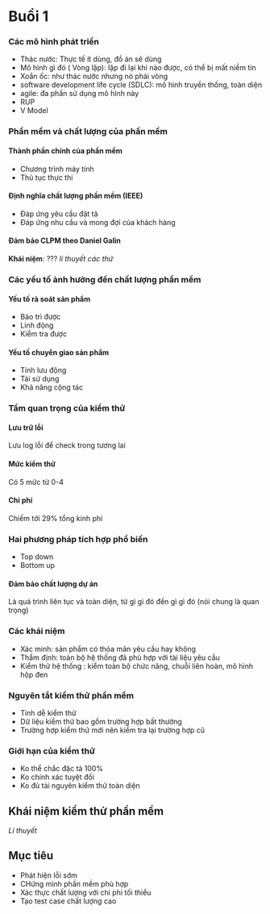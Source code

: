 # Buổi 1
### Các mô hình phát triển
- Thác nước: Thực tế ít dùng, đồ án sẽ dùng
- Mô hình gì đó ( Vòng lặp): lặp đi lại khi nào được, có thể bị mất niềm tin
- Xoắn ốc: như thác nước nhưng nó phải vòng
- software development life cycle (SDLC): mô hình truyền thống, toàn diện
- agile: đa phần sử dụng mô hình này
- RUP
- V Model

### Phần mềm và chất lượng của phần mềm
#### Thành phần chính của phần mềm
- Chương trình máy tính
- Thủ tục thực thi

#### Định nghĩa chất lượng phần mềm (IEEE)
- Đáp ứng yêu cầu đặt tả
- Đáp ứng nhu cầu và mong đợi của khách hàng

#### Đảm bảo CLPM theo Daniel Galin
**Khái niệm**:
???
*lí thuyết các thứ*

### Các yếu tố ảnh hưởng đến chất lượng phần mềm
#### Yếu tố rà soát sản phẩm
- Bảo trì được
- Linh động
- Kiểm tra được
#### Yếu tố chuyển giao sản phẩm
- Tính lưu động
- Tái sử dụng
- Khả năng cộng tác
### Tầm quan trọng của kiểm thử
#### Lưu trữ lỗi
Lưu log lỗi để check trong tương lai
#### Mức kiểm thử
Có 5 mức từ 0-4

#### Chi phí
Chiếm tới 29% tổng kinh phí

### Hai phương pháp tích hợp phổ biến
- Top down
- Bottom up

#### Đảm bảo chất lượng dự án
Là quá trình liên tục và toàn diện, từ gì gì đó đến gì gì đó (nói chung là quan trọng)


### Các khái niệm
- Xác minh: sản phẩm có thỏa mãn yêu cầu hay không
- Thẩm định: toàn bộ hệ thống đã phù hợp với tài liệu yêu cầu
- Kiểm thử hệ thống : kiểm toàn bộ chức năng, chuỗi liên hoàn, mô hình hộp đen
### Nguyên tắt kiểm thử phần mềm
- Tính dễ kiểm thử
- Dữ liệu kiểm thử bao gồm trường hợp bất thường
- Trường hợp kiểm thử mới nên kiểm tra lại trường hợp cũ

### Giới hạn của kiểm thử
- Ko thể chắc đặc tả 100%
- Ko chính xác tuyệt đối
- Ko đủ tài nguyên kiểm thử toàn diện

## Khái niệm kiểm thử phần mềm
*Lí thuyết*

## Mục tiêu
- Phát hiện lỗi sớm
- CHứng mình phần mềm phù hợp
- Xác thực chất lượng với chi phi tối thiểu
- Tạo test case chất lượng cao


